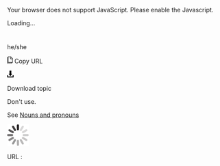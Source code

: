 Your browser does not support JavaScript. Please enable the Javascript.

Loading...

# 

he/she

![Copy URL](he-she_files/Copy.png)
Copy URL

![Download](he-she_files/Download.png)

Download topic

Don't use.

See [Nouns and pronouns](https://worldready.cloudapp.net/Styleguide/Read?id=2700&topicid=25525)

![In progress](he-she_files/activity-large.gif)

URL :
